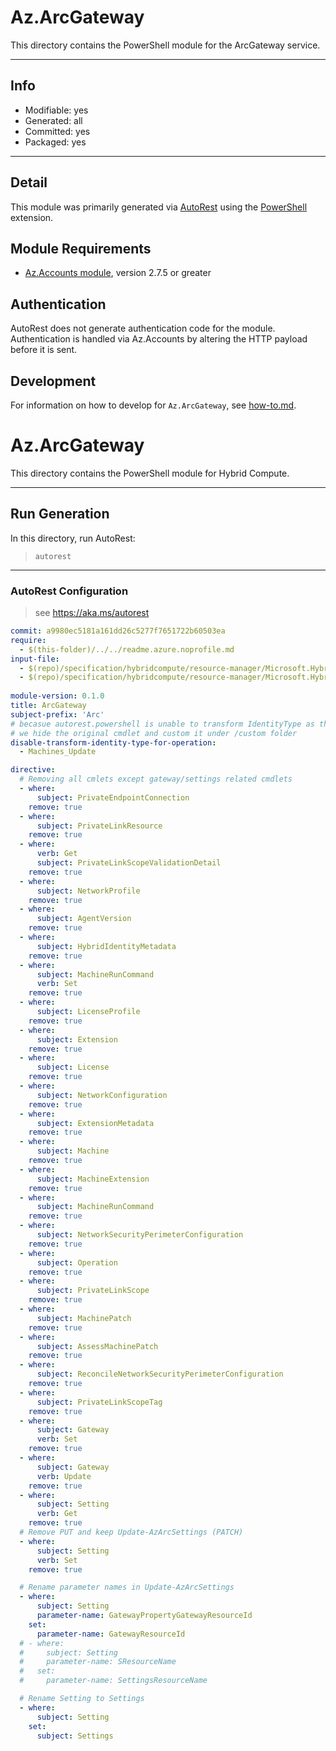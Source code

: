 <!-- region Generated -->
# Az.ArcGateway
This directory contains the PowerShell module for the ArcGateway service.

---
## Info
- Modifiable: yes
- Generated: all
- Committed: yes
- Packaged: yes

---
## Detail
This module was primarily generated via [AutoRest](https://github.com/Azure/autorest) using the [PowerShell](https://github.com/Azure/autorest.powershell) extension.

## Module Requirements
- [Az.Accounts module](https://www.powershellgallery.com/packages/Az.Accounts/), version 2.7.5 or greater

## Authentication
AutoRest does not generate authentication code for the module. Authentication is handled via Az.Accounts by altering the HTTP payload before it is sent.

## Development
For information on how to develop for `Az.ArcGateway`, see [how-to.md](how-to.md).
<!-- endregion -->

 
<!-- region Generated -->
# Az.ArcGateway
This directory contains the PowerShell module for Hybrid Compute.
 
---
## Run Generation
In this directory, run AutoRest:
> `autorest`
 
---
### AutoRest Configuration
> see https://aka.ms/autorest
 
``` yaml
commit: a9980ec5181a161dd26c5277f7651722b60503ea
require:
  - $(this-folder)/../../readme.azure.noprofile.md
input-file:
  - $(repo)/specification/hybridcompute/resource-manager/Microsoft.HybridCompute/preview/2024-07-31-preview/HybridCompute.json
  - $(repo)/specification/hybridcompute/resource-manager/Microsoft.HybridCompute/preview/2024-07-31-preview/privateLinkScopes.json
 
module-version: 0.1.0
title: ArcGateway
subject-prefix: 'Arc'
# becasue autorest.powershell is unable to transform IdentityType as the best practice design if it uses managed identity
# we hide the original cmdlet and custom it under /custom folder
disable-transform-identity-type-for-operation:
  - Machines_Update

directive:
  # Removing all cmlets except gateway/settings related cmdlets
  - where:
      subject: PrivateEndpointConnection
    remove: true
  - where:
      subject: PrivateLinkResource
    remove: true
  - where:
      verb: Get
      subject: PrivateLinkScopeValidationDetail
    remove: true
  - where:
      subject: NetworkProfile
    remove: true
  - where:
      subject: AgentVersion
    remove: true
  - where:
      subject: HybridIdentityMetadata
    remove: true
  - where:
      subject: MachineRunCommand
      verb: Set
    remove: true
  - where:
      subject: LicenseProfile
    remove: true
  - where:
      subject: Extension
    remove: true
  - where:
      subject: License
    remove: true
  - where:
      subject: NetworkConfiguration
    remove: true
  - where:
      subject: ExtensionMetadata
    remove: true
  - where:
      subject: Machine
    remove: true
  - where:
      subject: MachineExtension
    remove: true
  - where:
      subject: MachineRunCommand
    remove: true
  - where:
      subject: NetworkSecurityPerimeterConfiguration
    remove: true
  - where:
      subject: Operation
    remove: true
  - where:
      subject: PrivateLinkScope
    remove: true
  - where:
      subject: MachinePatch
    remove: true
  - where:
      subject: AssessMachinePatch
    remove: true
  - where:
      subject: ReconcileNetworkSecurityPerimeterConfiguration
    remove: true
  - where:
      subject: PrivateLinkScopeTag
    remove: true
  - where:
      subject: Gateway
      verb: Set
    remove: true
  - where:
      subject: Gateway
      verb: Update
    remove: true
  - where:
      subject: Setting
      verb: Get
    remove: true
  # Remove PUT and keep Update-AzArcSettings (PATCH)
  - where:
      subject: Setting
      verb: Set
    remove: true

  # Rename parameter names in Update-AzArcSettings
  - where:
      subject: Setting
      parameter-name: GatewayPropertyGatewayResourceId
    set:
      parameter-name: GatewayResourceId
  # - where:
  #     subject: Setting
  #     parameter-name: SResourceName
  #   set:
  #     parameter-name: SettingsResourceName

  # Rename Setting to Settings
  - where:
      subject: Setting
    set:
      subject: Settings
```

